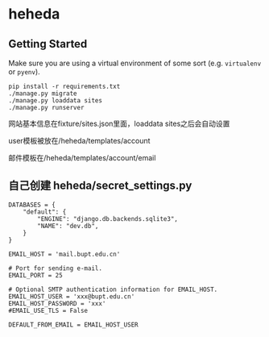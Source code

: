 # heheda

## Getting Started

Make sure you are using a virtual environment of some sort (e.g. `virtualenv` or
`pyenv`).

```
pip install -r requirements.txt
./manage.py migrate
./manage.py loaddata sites
./manage.py runserver
```
网站基本信息在fixture/sites.json里面，loaddata sites之后会自动设置

user模板被放在/heheda/templates/account

邮件模板在/heheda/templates/account/email




## 自己创建 heheda/secret_settings.py ##

```
DATABASES = {
    "default": {
        "ENGINE": "django.db.backends.sqlite3",
        "NAME": "dev.db",
    }
}

EMAIL_HOST = 'mail.bupt.edu.cn'

# Port for sending e-mail.
EMAIL_PORT = 25

# Optional SMTP authentication information for EMAIL_HOST.
EMAIL_HOST_USER = 'xxx@bupt.edu.cn'
EMAIL_HOST_PASSWORD = 'xxx'
#EMAIL_USE_TLS = False 

DEFAULT_FROM_EMAIL = EMAIL_HOST_USER
```
